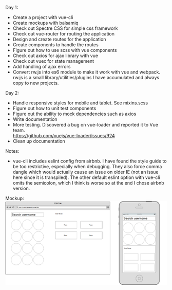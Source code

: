 Day 1:
- Create a project with vue-cli
- Create mockups with balsamiq
- Check out Spectre CSS for simple css framework
- Check out vue-router for routing the application
- Design and create routes for the application
- Create components to handle the routes
- Figure out how to use scss with vue components
- Check out axios for ajax library with vue
- Check out vuex for state management
- Add handling of ajax errors
- Convert rw.js into es6 module to make it work with vue and webpack. rw.js is a small library/utilities/plugins I have accumulated and always copy to new projects.

Day 2:
- Handle responsive styles for mobile and tablet. See mixins.scss
- Figure out how to unit test components
- Figure out the ability to mock dependencies such as axios
- Write documentation
- More testing. Discovered a bug on vue-loader and reported it to Vue team.  
  https://github.com/vuejs/vue-loader/issues/924
- Clean up documentation

Notes:
- vue-cli includes eslint config from airbnb. I have found the style guide to be too restrictive, especially when debugging. They also force comma dangle which would actually cause an issue on older IE (not an issue here since it is transpiled). The other default eslint option with vue-cli omits the semicolon, which I think is worse so at the end I chose airbnb version.

Mockup:
![](./mockups/mockup.png)
